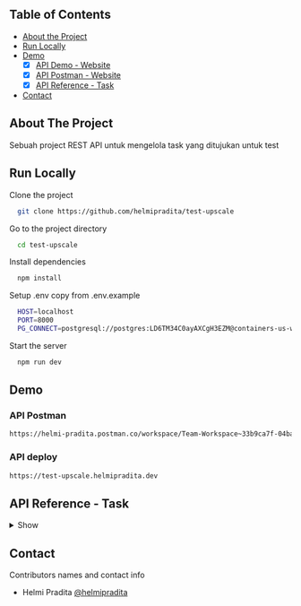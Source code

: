 ## Table of Contents

* [About the Project](#about-the-project)
* [Run Locally](#run-locally)
* [Demo](#demo)
  *  [x] [API Demo - Website](#demo)
  *  [x] [API Postman - Website](#api-postman)
  *  [x] [API Reference - Task](#api-reference---task)
* [Contact](#contact)

## About The Project

Sebuah project REST API untuk mengelola task yang ditujukan untuk test

## Run Locally

Clone the project

```bash
  git clone https://github.com/helmipradita/test-upscale
```

Go to the project directory

```bash
  cd test-upscale
```

Install dependencies

```bash
  npm install
```

Setup .env copy from .env.example

```bash
  HOST=localhost
  PORT=8000
  PG_CONNECT=postgresql://postgres:LD6TM34C0ayAXCgH3EZM@containers-us-west-43.railway.app:6288/railway
```

Start the server

```bash
  npm run dev
```

## Demo

### API Postman
```bash
https://helmi-pradita.postman.co/workspace/Team-Workspace~33b9ca7f-04ba-427e-8cfb-cd8cf1a93588/collection/26506164-4786656b-9d24-4dbd-9a28-25b2c9acdf3c?action=share&creator=26506164
```

### API deploy 

```bash
https://test-upscale.helmipradita.dev
```

## API Reference - Task

<details>
<summary>Show</summary>
<br>

#### Insert task

```
  POST /task
```

Field body form

| Field      | Type     | Description            |
| :--------- | :------- | :--------------------- |
| `judul`     | `string` | **Required**. Judul task yang di inginkan    |
| `deskripsi`     | `string` | **Required**. Deskripsi task yang di inginkan    |

Response 200

```json
{
  "success": true,
  "statusCode": 200,
  "data": {
    "id": "34e984cc-2cfb-4b68-a9d0-6ee380ab808d",
    "judul": "Judul 3",
    "deskripsi": "Ini adalah deskripsi judul 3"
  },
  "message": "insert tasks success"
}
```

#### Get all task

```
  GET /task
```

Response 200

```json
{
  "success": true,
  "statusCode": 200,
  "data": [
    {
      "id": "34e984cc-2cfb-4b68-a9d0-6ee380ab808d",
      "judul": "Judul 3",
      "deskripsi": "Ini adalah deskripsi judul 3",
      "selesai": false,
      "created_at": "wednesday, 22 Mar 2023, 15:35",
      "updated_at": "wednesday, 22 Mar 2023, 15:35"
    },
    {
      "id": "c6c263da-b65c-4eb3-bfc5-cb2b1af43f47",
      "judul": "Judul 2",
      "deskripsi": "Ini adalah deskripsi judul 2",
      "selesai": true,
      "created_at": "tuesday  , 21 Mar 2023, 19:14",
      "updated_at": "tuesday  , 21 Mar 2023, 19:16"
    },
    {
      "id": "087b386b-dcab-4ff4-b667-3505892fd017",
      "judul": "Judul 1",
      "deskripsi": "Ini adalah deskripsi",
      "selesai": false,
      "created_at": "tuesday  , 21 Mar 2023, 19:13",
      "updated_at": "tuesday  , 21 Mar 2023, 19:13"
    }
  ],
  "message": "get tasks success",
  "pagination": {
    "page": 0,
    "limit": 12,
    "totalRows": 3,
    "totalPage": 1
  }
}
```

#### Get task by user id

```
  GET /task/:id
```

Field body params

| Field      | Type     | Description            |
| :--------- | :------- | :--------------------- |
| `id`     | `string` | **Required**. id dari task yang ingin di lihat    |

Response 200

```json
{
  "success": true,
  "statusCode": 200,
  "data": {
    "id": "c6c263da-b65c-4eb3-bfc5-cb2b1af43f47",
    "judul": "Judul 2",
    "deskripsi": "Ini adalah deskripsi judul 2",
    "selesai": false,
    "created_at": "tuesday  , 21 Mar 2023, 19:14",
    "updated_at": "tuesday  , 21 Mar 2023, 19:16"
  },
  "message": "get data tasks success"
}
```

#### Update task

```
  PUT /task/:id
```

Field body params

| Field      | Type     | Description            |
| :--------- | :------- | :--------------------- |
| `id`     | `string` | **Required**. id dari task yang ingin di edit    |

Field body form

| Field      | Type     | Description            |
| :--------- | :------- | :--------------------- |
| `judul`     | `string` | **Required**. Judul task yang di inginkan    |
| `deskripsi`     | `string` | **Required**. Deskripsi task yang di inginkan    |
| `selesai`     | `boolean` | **Required**. Status task yang di inginkan    |

Response 200

```json
{
  "success": true,
  "statusCode": 200,
  "data": {
    "id": "c6c263da-b65c-4eb3-bfc5-cb2b1af43f47",
    "judul": "Judul 2",
    "deskripsi": "Ini adalah deskripsi judul 2",
    "selesai": "true"
  },
  "message": "edit tasks success"
}
```

#### Delete task

```
  PUT /task/:id
```

Field body params

| Field   | Type     | Description                            |
| :------ | :------- | :------------------------------------- |
| `id` | `string` | **Required**. id dari task yang ingin di lihat        |

Response 200

```json
{
  "success": true,
  "statusCode": 200,
  "message": "delete tasks success"
}
```

</details>


## Contact

Contributors names and contact info
  * Helmi Pradita [@helmipradita](https://github.com/helmipradita)
